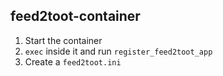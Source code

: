 ## feed2toot-container

1. Start the container
2. `exec` inside it and run `register_feed2toot_app`
3. Create a `feed2toot.ini`
